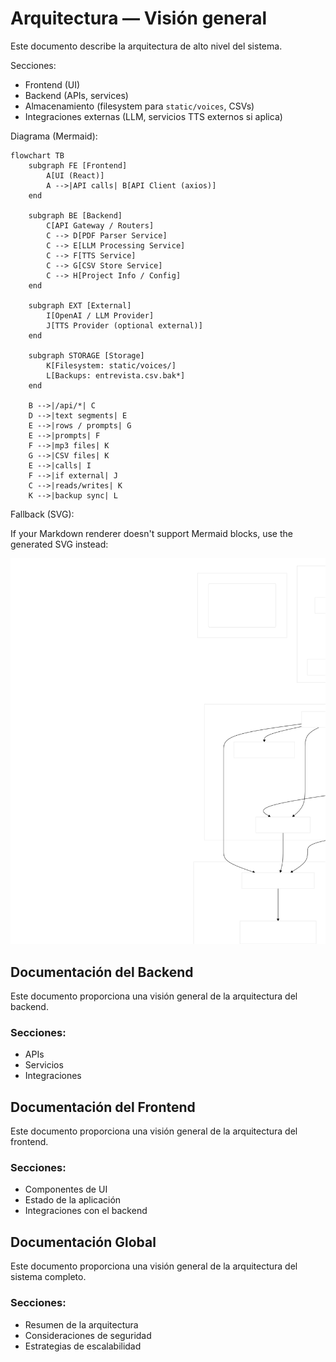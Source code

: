 # Arquitectura — Visión general

Este documento describe la arquitectura de alto nivel del sistema.

Secciones:

- Frontend (UI)
- Backend (APIs, services)
- Almacenamiento (filesystem para `static/voices`, CSVs)
- Integraciones externas (LLM, servicios TTS externos si aplica)

Diagrama (Mermaid):

```mermaid
flowchart TB
	subgraph FE [Frontend]
		A[UI (React)]
		A -->|API calls| B[API Client (axios)]
	end

	subgraph BE [Backend]
		C[API Gateway / Routers]
		C --> D[PDF Parser Service]
		C --> E[LLM Processing Service]
		C --> F[TTS Service]
		C --> G[CSV Store Service]
		C --> H[Project Info / Config]
	end

	subgraph EXT [External]
		I[OpenAI / LLM Provider]
		J[TTS Provider (optional external)]
	end

	subgraph STORAGE [Storage]
		K[Filesystem: static/voices/]
		L[Backups: entrevista.csv.bak*]
	end

	B -->|/api/*| C
	D -->|text segments| E
	E -->|rows / prompts| G
	E -->|prompts| F
	F -->|mp3 files| K
	G -->|CSV files| K
	E -->|calls| I
	F -->|if external| J
	C -->|reads/writes| K
	K -->|backup sync| L

```

Fallback (SVG):

If your Markdown renderer doesn't support Mermaid blocks, use the generated SVG instead:

![Arquitectura](./diagrams/architecture.svg)

## Documentación del Backend

Este documento proporciona una visión general de la arquitectura del backend.

### Secciones:

- APIs
- Servicios
- Integraciones

## Documentación del Frontend

Este documento proporciona una visión general de la arquitectura del frontend.

### Secciones:

- Componentes de UI
- Estado de la aplicación
- Integraciones con el backend

## Documentación Global

Este documento proporciona una visión general de la arquitectura del sistema completo.

### Secciones:

- Resumen de la arquitectura
- Consideraciones de seguridad
- Estrategias de escalabilidad
